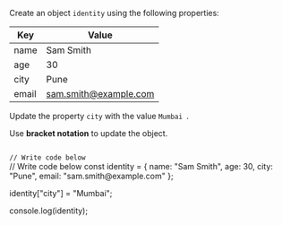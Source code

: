 Create an object `identity`
using the following properties:

| Key      | Value                 |
|----------|---------------------- |
| name     | Sam Smith             |
| age      | 30                    |
| city     | Pune                  |
| email    | sam.smith@example.com |

Update the property `city` with
the value `Mumbai `.

Use **bracket notation** to update
the object.

<codeblock language="javascript" type="exercise" testMode="fixedInput">
<code>
// Write code below
</code>

<solution>
// Write code below
const identity = {
  name: "Sam Smith",
  age: 30,
  city: "Pune",
  email: "sam.smith@example.com"
};

identity["city"] = "Mumbai";

console.log(identity);
</solution>
</codeblock>
